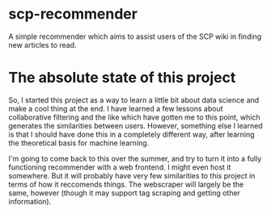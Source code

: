 # scp-recommender
A simple recommender which aims to assist users of the SCP wiki in finding new articles to read.

# The absolute state of this project
So, I started this project as a way to learn a little bit about data science and make a cool thing at the end. I have learned a few lessons about collaborative filtering and the like which have gotten me to this point, which generates the similarities between users. However, something else I learned is that I should have done this in a completely different way, after learning the theoretical basis for machine learning. 

I'm going to come back to this over the summer, and try to turn it into a fully functioning recommender with a web frontend. I might even host it somewhere. But it will probably have very few similarities to this project in terms of how it reccomends things. The webscraper will largely be the same, however (though it may support tag scraping and getting other information).
